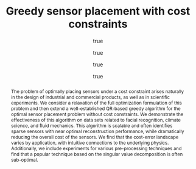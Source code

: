 ---
layout: publication
abstract: The problem of optimally placing sensors under a cost constraint arises
  naturally in the design of industrial and commercial products, as well as in scientific
  experiments. We consider a relaxation of the full optimization formulation of this
  problem and then extend a well-established QR-based greedy algorithm for the optimal
  sensor placement problem without cost constraints. We demonstrate the effectiveness
  of this algorithm on data sets related to facial recognition, climate science, and
  fluid mechanics. This algorithm is scalable and often identifies sparse sensors
  with near optimal reconstruction performance, while dramatically reducing the overall
  cost of the sensors. We find that the cost-error landscape varies by application,
  with intuitive connections to the underlying physics. Additionally, we include experiments
  for various pre-processing techniques and find that a popular technique based on
  the singular value decomposition is often sub-optimal.
author:
- family: Clark
  given: Emily
- family: Askham
  given: Travis
- family: Brunton
  given: Steven L
- family: Kutz
  given: J Nathan
container-title: arXiv preprint arXiv:1805.03717
ref-id: clark2018greedy
title: Greedy sensor placement with cost constraints
type: article-journal
year: '2018'
---